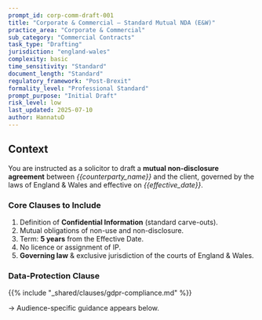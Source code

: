```yaml
---
prompt_id: corp-comm-draft-001
title: "Corporate & Commercial – Standard Mutual NDA (E&W)"
practice_area: "Corporate & Commercial"
sub_category: "Commercial Contracts"
task_type: "Drafting"
jurisdiction: "england-wales"
complexity: basic
time_sensitivity: "Standard"
document_length: "Standard"
regulatory_framework: "Post-Brexit"
formality_level: "Professional Standard"
prompt_purpose: "Initial Draft"
risk_level: low
last_updated: 2025-07-10
author: HannatuD
---
```


## Context  
You are instructed as a solicitor to draft a **mutual non-disclosure agreement** between *{{counterparty_name}}* and the client, governed by the laws of England & Wales and effective on *{{effective_date}}*.

### Core Clauses to Include
1. Definition of **Confidential Information** (standard carve-outs).  
2. Mutual obligations of non-use and non-disclosure.  
3. Term: **5 years** from the Effective Date.  
4. No licence or assignment of IP.  
5. **Governing law** & exclusive jurisdiction of the courts of England & Wales.

### Data-Protection Clause  
<!-- Shared component pulled in at build time -->

{{% include "_shared/clauses/gdpr-compliance.md" %}}

→ Audience-specific guidance appears below.
